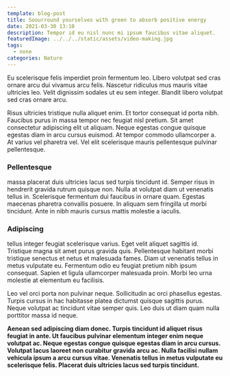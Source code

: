 ```yaml
---
template: blog-post
title: Soourround yourselves with green to absorb positive energy
date: 2021-03-30 13:10
description: Tempor id eu nisl nunc mi ipsum faucibus vitae aliquet.
featuredImage: ../../../static/assets/video-making.jpg
tags:
  - none
categories: Nature
---
```


Eu scelerisque felis imperdiet proin fermentum leo. Libero volutpat sed cras ornare arcu dui vivamus arcu felis. Nascetur ridiculus mus mauris vitae ultricies leo. Velit dignissim sodales ut eu sem integer. Blandit libero volutpat sed cras ornare arcu.

Risus ultricies tristique nulla aliquet enim. Et tortor consequat id porta nibh. Faucibus purus in massa tempor nec feugiat nisl pretium. Sit amet consectetur adipiscing elit ut aliquam. Neque egestas congue quisque egestas diam in arcu cursus euismod. At tempor commodo ullamcorper a. At varius vel pharetra vel. Vel elit scelerisque mauris pellentesque pulvinar pellentesque.

### Pellentesque

massa placerat duis ultricies lacus sed turpis tincidunt id. Semper risus in hendrerit gravida rutrum quisque non. Nulla at volutpat diam ut venenatis tellus in. Scelerisque fermentum dui faucibus in ornare quam. Egestas maecenas pharetra convallis posuere. In aliquam sem fringilla ut morbi tincidunt. Ante in nibh mauris cursus mattis molestie a iaculis.

### Adipiscing

tellus integer feugiat scelerisque varius. Eget velit aliquet sagittis id. Tristique magna sit amet purus gravida quis. Pellentesque habitant morbi tristique senectus et netus et malesuada fames. Diam ut venenatis tellus in metus vulputate eu. Fermentum odio eu feugiat pretium nibh ipsum consequat. Sapien et ligula ullamcorper malesuada proin. Morbi leo urna molestie at elementum eu facilisis.

Leo vel orci porta non pulvinar neque. Sollicitudin ac orci phasellus egestas. Turpis cursus in hac habitasse platea dictumst quisque sagittis purus. Neque volutpat ac tincidunt vitae semper quis. Leo duis ut diam quam nulla porttitor massa id neque.

**Aenean sed adipiscing diam donec. Turpis tincidunt id aliquet risus feugiat in ante. Ut faucibus pulvinar elementum integer enim neque volutpat ac. Neque egestas congue quisque egestas diam in arcu cursus. Volutpat lacus laoreet non curabitur gravida arcu ac. Nulla facilisi nullam vehicula ipsum a arcu cursus vitae. Venenatis tellus in metus vulputate eu scelerisque felis. Placerat duis ultricies lacus sed turpis tincidunt.**
